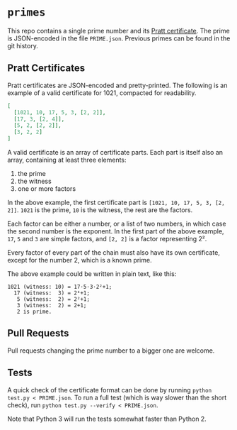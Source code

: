 # `primes`

This repo contains a single prime number and its [Pratt certificate][2]. The
prime is JSON-encoded in the file `PRIME.json`. Previous primes can be found in
the git history.


## Pratt Certificates

Pratt certificates are JSON-encoded and pretty-printed. The following is an
example of a valid certificate for 1021, compacted for readability.

```json
[
  [1021, 10, 17, 5, 3, [2, 2]],
  [17, 3, [2, 4]],
  [5, 2, [2, 2]],
  [3, 2, 2]
]
```

A valid certificate is an array of certificate parts. Each part is itself also
an array, containing at least three elements:

1. the prime
2. the witness
3. one or more factors

In the above example, the first certificate part is `[1021, 10, 17, 5, 3, [2,
2]]`. `1021` is the prime, `10` is the witness, the rest are the factors.

Each factor can be either a number, or a list of two numbers, in which case the
second number is the exponent. In the first part of the above example, `17`,
`5` and `3` are simple factors, and `[2, 2]` is a factor representing 2².

Every factor of every part of the chain must also have its own certificate,
except for the number 2, which is a known prime.

The above example could be written in plain text, like this:

```
1021 (witness: 10) = 17·5·3·2²+1;
  17 (witness:  3) = 2⁴+1;
   5 (witness:  2) = 2²+1;
   3 (witness:  2) = 2+1;
   2 is prime.
```


## Pull Requests

Pull requests changing the prime number to a bigger one are welcome.


## Tests

A quick check of the certificate format can be done by running `python test.py
< PRIME.json`. To run a full test (which is way slower than the short check),
run `python test.py --verify < PRIME.json`.

Note that Python 3 will run the tests somewhat faster than Python 2.

[1]: //en.wikipedia.org/wiki/Primality_certificate
[2]: //en.wikipedia.org/wiki/Primality_certificate#Pratt_certificates
